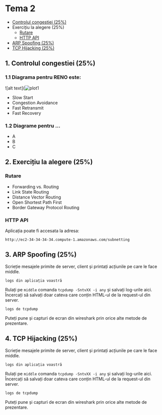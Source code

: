 # Tema 2

- [Controlul congestiei (25%)](#congestion)
- Exercițiu la alegere (25%)
  - [Rutare](#rutare)
  - [HTTP API](#http)
- [ARP Spoofing (25%)](#arp_spoof)
- [TCP Hijacking (25%)](#tcp_hij)


<a name="congestion"></a> 
## 1. Controlul congestiei (25%)

### 1.1 Diagrama pentru RENO este:

![alt text](![plot1](https://user-images.githubusercontent.com/61222782/121704885-d4fe8d00-cadc-11eb-87e6-d70caf0de779.png)


- Slow Start
- Congestion Avoidance
- Fast Retransmit 
- Fast Recovery

### 1.2 Diagrame pentru ...

- A
- B
- C


<a name="rutare"></a> 
## 2. Exercițiu la alegere (25%)

<a name="rutare"></a> 
### Rutare

- Forwarding vs. Routing 
- Link State Routing 
- Distance Vector Routing 
- Open Shortest Path First 
- Border Gateway Protocol Routing 

<a name="http"></a> 
### HTTP API

Aplicația poate fi accesata la adresa:
```
http://ec2-34-34-34-34.compute-1.amazonaws.com/subnetting
```

<a name="arp_spoof"></a> 
## 3. ARP Spoofing (25%)

Scrieție mesajele primite de server, client și printați acțiunile pe care le face middle.
```
logs din aplicația voastră
```

Rulați pe `middle` comanda `tcpdump -SntvXX -i any` și salvați log-urile aici. Încercați să salvați doar cateva care conțin HTML-ul de la request-ul din server.
```
logs de tcpdump
```
Puteți pune și capturi de ecran din wireshark prin orice alte metode de prezentare.

<a name="tcp_hij"></a> 
## 4. TCP Hijacking (25%)
Scrieție mesajele primite de server, client și printați acțiunile pe care le face middle.
```
logs din aplicația voastră
```

Rulați pe `middle` comanda `tcpdump -SntvXX -i any` și salvați log-urile aici. Încercați să salvați doar cateva care conțin HTML-ul de la request-ul din server.
```
logs de tcpdump
```
Puteți pune și capturi de ecran din wireshark prin orice alte metode de prezentare.
